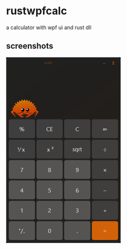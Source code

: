 # rustwpfcalc
 a calculator with wpf ui and rust dll
 
## screenshots
![WPF ui](/screenshots/screenshot_v0001.png "WPF screenshot")
